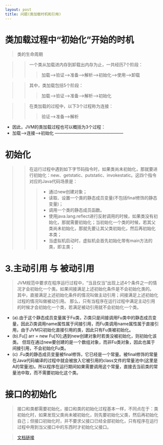 ```yaml
---
layout: post
title: 问题(类加载时机和引用)
---
```

# 类加载过程中“初始化”开始的时机
> 类的生命周期

 >> 一个类从加载进内存到卸载出内存为止，一共经历7个阶段： 
   >>> 加载——>验证——>准备——>解析——>初始化——>使用——>卸载

 >> 其中，类加载包括5个阶段： 
   >>> 加载——>验证——>准备——>解析——>初始化

 >> 在类加载的过程中，以下3个过程称为连接： 
  >>> 验证——>准备——>解析

 * 因此，JVM的类加载过程也可以概括为3个过程： 
 * 加载——>连接——>初始化
————————————————
> 
# 初始化 
>> 在运行过程中遇到如下字节码指令时，如果类尚未初始化，那就要进行初始化：new、getstatic、putstatic、invokestatic。这四个指令对应的Java代码场景是： 
 >>> * 通过new创建对象；
 >>> * 读取、设置一个类的静态成员变量(不包括final修饰的静态变量)；
 >>> * 调用一个类的静态成员函数。
 >>> * 使用java.lang.reflect进行反射调用的时候，如果类没有初始化，那就需要初始化；当初始化一个类的时候，若其父类尚未初始化，那就先要让其父类初始化，然后再初始化本类；
 >>> * 当虚拟机启动时，虚拟机会首先初始化带有main方法的类，即主类；  

> 
# 3.主动引用 与 被动引用

> JVM规范中要求在程序运行过程中，“当且仅当”出现上述4个条件之一的情况才会初始化一个类。如果间接满足上述初始化条件是不会初始化类的。 
其中，直接满足上述初始化条件的情况叫做主动引用；间接满足上述初始化过程的情况叫做被动引用。 
> 那么，只有当程序在运行过程中满足主动引用的时候才会初始化一个类，若满足被动引用就不会初始化一个类。 
* (a).由于这个静态成员变量属于Fu类，Zi类只是间接调用Fu类中的静态成员变量，因此Zi类调用name属性属于间接引用，而Fu类调用name属性属于直接引用，由于JVM只初始化直接引用的类，因此只有Fu类被初始化。 
* (b).Fu[] arr = new Fu[10];遇到new创建对象时若类没被初始化，则初始化该类。 
但现在通过new要创建的是一个数组对象，而非Fu类对象，因此也属于间接引用，不会初始化Fu类。
* (c) .Fu类的静态成员变量被final修饰，它已经是一个常量。被final修饰的常量在Java代码编译的过程中就会被放入它被引用的class文件的常量池中(这里是A的常量池)。所以程序在运行期间如果需要调用这个常量，直接去当前类的常量池中取，而不需要初始化这个类。

# 接口的初始化

> 接口和类都需要初始化，接口和类的初始化过程基本一样，不同点在于：类初始化时，如果发现父类尚未被初始化，则先要初始化父类，然后再初始化自己；但接口初始化时，并不要求父接口已经全部初始化，只有程序在运行过程中用到当父接口中的东西时才初始化父接口。

> [文档链接](https://blog.csdn.net/u010425776/article/details/51251430)  

